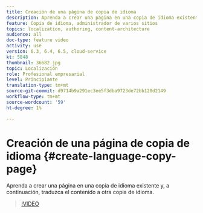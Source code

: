 ```yaml
---
title: Creación de una página de copia de idioma
description: Aprenda a crear una página en una copia de idioma existente y, a continuación, traduzca el contenido a otra copia de idioma.
feature: Copia de idioma, administrador de varios sitios
topics: localization, authoring, content-architecture
audience: all
doc-type: feature video
activity: use
version: 6.3, 6.4, 6.5, cloud-service
kt: 5848
thumbnail: 36682.jpg
topic: Localización
role: Profesional empresarial
level: Principiante
translation-type: tm+mt
source-git-commit: d9714b9a291ec3ee5f3dba9723de72bb120d2149
workflow-type: tm+mt
source-wordcount: '59'
ht-degree: 1%

---
```



# Creación de una página de copia de idioma {#create-language-copy-page}

Aprenda a crear una página en una copia de idioma existente y, a continuación, traduzca el contenido a otra copia de idioma.

>[!VIDEO](https://video.tv.adobe.com/v/36682?quality=12&learn=on)
